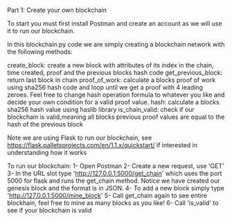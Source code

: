 Part 1: Create your own blockchain

To start you must first install Postman and create an account as we will use it to run our blockchain.

In this blockchain.py code we are simply creating a blockchain network with the following methods:

  create_block: create a new block with attributes of its index in the chain, time created, proof and the previous blocks hash code 
  get_previous_block: return last block in chain
  proof_of_work: calculate a blocks proof of work using sha256 hash code and loop until we get a proof with 4 leading zeroes. Feel free to change hash operation formula to whatever you like and decide your own condition for a valid proof value.
  hash: calculate a blocks sha256 hash value using haslib library
  is_chain_valid: check if our blockchain is valid,meaning all blocks previous proof values are equal to the hash of the previous block
  
  Note we are using Flask to run our blockchain, see https://flask.palletsprojects.com/en/1.1.x/quickstart/ if interested in understanding how it works
  
  To run our blockchain:
    1- Open Postman
    2- Create a new request, use 'GET'
    3- In the URL slot type 'http://127.0.0.1:5000/get_chain' which uses the port 5000 for flask and runs the get_chain method.
       Notice we have created our genesis block and the format is in JSON.
    4- To add a new block simply type 'http://127.0.0.1:5000/mine_block'
    5- Call get_chain again to see entire blockhain, feel free to mine as many blocks as you like!
    6- Call 'is_valid' to see if your blockchain is valid
    
  
  
